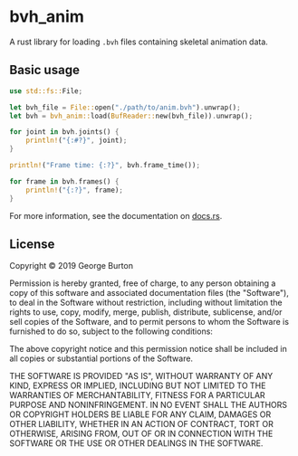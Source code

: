 # bvh_anim

A rust library for loading `.bvh` files containing skeletal animation data.

## Basic usage

```rust
use std::fs::File;

let bvh_file = File::open("./path/to/anim.bvh").unwrap();
let bvh = bvh_anim::load(BufReader::new(bvh_file)).unwrap();

for joint in bvh.joints() {
    println!("{:#?}", joint);
}

println!("Frame time: {:?}", bvh.frame_time());

for frame in bvh.frames() {
    println!("{:?}", frame);
}
```

For more information, see the documentation on [docs.rs](https://docs.rs/bvh_anim).

## License

Copyright © 2019 George Burton

Permission is hereby granted, free of charge, to any person obtaining a copy of this software
and associated documentation files (the "Software"), to deal in the Software without restriction,
including without limitation the rights to use, copy, modify, merge, publish, distribute, sublicense,
and/or sell copies of the Software, and to permit persons to whom the Software is furnished to do so,
subject to the following conditions:

The above copyright notice and this permission notice shall be included in all copies or substantial
portions of the Software.

THE SOFTWARE IS PROVIDED "AS IS", WITHOUT WARRANTY OF ANY KIND, EXPRESS OR IMPLIED, INCLUDING BUT NOT
LIMITED TO THE WARRANTIES OF MERCHANTABILITY, FITNESS FOR A PARTICULAR PURPOSE AND NONINFRINGEMENT. IN
NO EVENT SHALL THE AUTHORS OR COPYRIGHT HOLDERS BE LIABLE FOR ANY CLAIM, DAMAGES OR OTHER LIABILITY,
WHETHER IN AN ACTION OF CONTRACT, TORT OR OTHERWISE, ARISING FROM, OUT OF OR IN CONNECTION WITH THE
SOFTWARE OR THE USE OR OTHER DEALINGS IN THE SOFTWARE.
